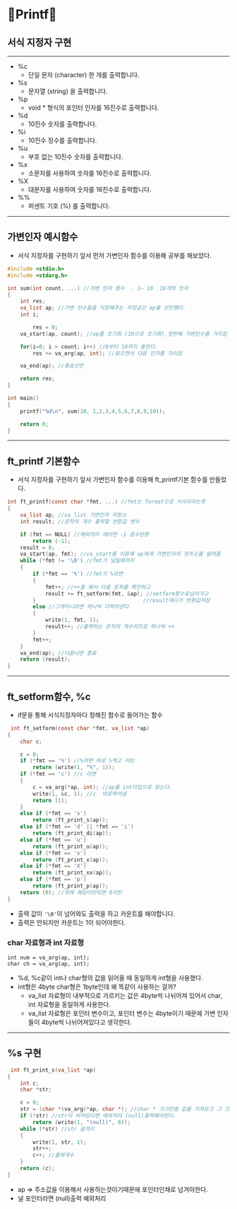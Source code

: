# **🌈Printf🌈**

## **서식 지정자 구현**

---

- %c
  - 단일 문자 (character) 한 개를 출력합니다.
- %s
  - 문자열 (string) 을 출력합니다.
- %p
  - void \* 형식의 포인터 인자를 16진수로 출력합니다.
- %d
  - 10진수 숫자를 출력합니다.
- %i
  - 10진수 정수를 출력합니다.
- %u
  - 부호 없는 10진수 숫자를 출력합니다.
- %x
  - 소문자를 사용하여 숫자를 16진수로 출력합니다.
- %X
  - 대문자를 사용하여 숫자를 16진수로 출력합니다.
- %%
  - 퍼센트 기호 (%) 를 출력합니다.

---

## 가변인자 예시함수

- 서식 지정자를 구현하기 앞서 먼저 가변인자 함수를 이용해 공부를 해보았다.

```c
#include <stdio.h>
#include <stdarg.h>

int sum(int count, ...) //가변 인자 함수  . 1~ 10  10개의 인자
{
    int res;
    va_list ap; //가변 인수들을 저장해주는 저장공간 ap를 선언했다.
    int i;

		res = 0;
    va_start(ap, count); //ap를 초기화 (10으로 초기화),첫번째 가변인수를 가리킴

    for(i=0; i > count; i++) //0부터 10까지 돌린다.
        res += va_arg(ap, int); //읽으면서 다음 인자를 가리킴

    va_end(ap); //종료선언

    return res;
}

int main()
{
    printf("%d\n", sum(10, 1,2,3,4,5,6,7,8,9,10));

    return 0;
}
```

---

## ft_printf 기본함수

- 서식 지정자를 구현하기 앞서 가변인자 함수를 이용해 ft_printf기본 함수를 만들었다.

```c
int ft_printf(const char *fmt, ...) //fmt는 format으로 서식이라는뜻
{
    va_list ap; //va_list 가변인자 저장소
    int result; //문자의 개수 출력할 반환값 변수

    if (fmt == NULL) //예외처리 에러면 -1 음수반환
        return (-1);
    result = 0;
    va_start(ap, fmt); //va_start를 이용해 ap에게 가변인자의 첫주소를 알려줌
    while (*fmt != '\0') //fmt가 널일때까지
    {
        if (*fmt == '%') //fmt가 %라면
        {
            fmt++; //++을 해서 다음 문자를 확인하고
            result += ft_setform(fmt, &ap); //setform함수로넘어가고
        }                                  //result에다가 반환값저장
        else //그게아니라면 하나씩 다찍어낸다.
        {
            write(1, fmt, 1);
            result++; //출력하는 문자의 개수이므로 하나씩 ++
        }
        fmt++;
    }
    va_end(ap); //다끝나면 종료
    return (result);
}
```

---

## ft_setform함수, %c

- if문을 통해 서식지정자마다 정해진 함수로 들어가는 함수

```c
 int ft_setform(const char *fmt, va_list *ap)
{
    char c;

    c = 0;
    if (*fmt == '%') //%라면 바로 %찍고 리턴
        return (write(1, "%", 1));
    if (*fmt == 'c') //c 라면
    {
        c = va_arg(*ap, int); //ap를 int타입으로 읽는다.
        write(1, &c, 1); //c  바로찍어냄
        return (1);
    }
    else if (*fmt == 's')
        return (ft_print_s(ap));
    else if (*fmt == 'd' || *fmt == 'i')
        return (ft_print_di(ap));
    else if (*fmt == 'u')
        return (ft_print_u(ap));
    else if (*fmt == 'x')
        return (ft_print_x(ap));
    else if (*fmt == 'X')
        return (ft_print_xx(ap));
    else if (*fmt == 'p')
        return (ft_print_p(ap));
    return (0); //위에 해당이안되면 0리턴
}

```

- 출력 값이 `'\0'`이 넘어와도 출력을 하고 카운트를 해야합니다.
- 출력은 안되지만 카운트는 1이 되어야한다.

### char 자료형과 int 자료형

```
int num = va_arg(ap, int);
char ch = va_arg(ap, int);
```

- %d, %c같이 int나 char형의 값을 읽어올 때 동일하게 int형을 사용했다.
- int형은 4byte char형은 1byte인데 왜 똑같이 사용하는 걸까?
  - va_list 자료형이 내부적으로 가르키는 값은 4byte씩 나뉘어져 있어서 char, int 자료형을 동일하게 사용한다.
  - va_list 자료형은 포인터 변수이고, 포인터 변수는 4byte이기 때문에 가변 인자들이 4byte씩 나뉘어져있다고 생각한다.

---

## %s 구현

```c
 int ft_print_s(va_list *ap)
{
    int c;
    char *str;

    c = 0;
    str = (char *)va_arg(*ap, char *); //char * 크기만큼 값을 가져오고 그 크기만큼 이동, str에 넣음
    if (!str) //str이 비어있다면 예외처리 (null)출력해야한다.
        return (write(1, "(null)", 6));
    while (*str) //str 끝까지
    {
        write(1, str, 1);
        str++;
        c++; //출력개수
    }
    return (c);
}
```

- ap => 주소값을 이용해서 사용하는것이기때문에 포인터인채로 넘겨야한다.
- 널 포인터라면 (null)출력 예외처리
